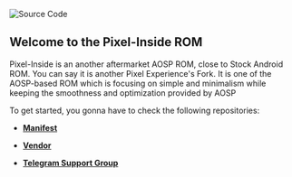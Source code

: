 ![Source Code](https://i.imgur.com/EDzmXnE.png)

## Welcome to the Pixel-Inside ROM

Pixel-Inside is an another aftermarket AOSP ROM, close to Stock Android ROM. You can say it is another Pixel Experience's Fork. It is one of the AOSP-based ROM which is focusing on simple and minimalism while keeping the smoothness and optimization provided by AOSP

To get started, you gonna have to check the following repositories:

* [**Manifest**](https://github.com/Pixel-Inside-13/manifest)
* [**Vendor**](https://github.com/Pixel-Inside-13/vendor_aosp)


* [**Telegram Support Group**](https://t.me/pixel_inside)
